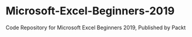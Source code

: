 # Microsoft-Excel-Beginners-2019
Code Repository for Microsoft Excel Beginners 2019, Published by Packt
